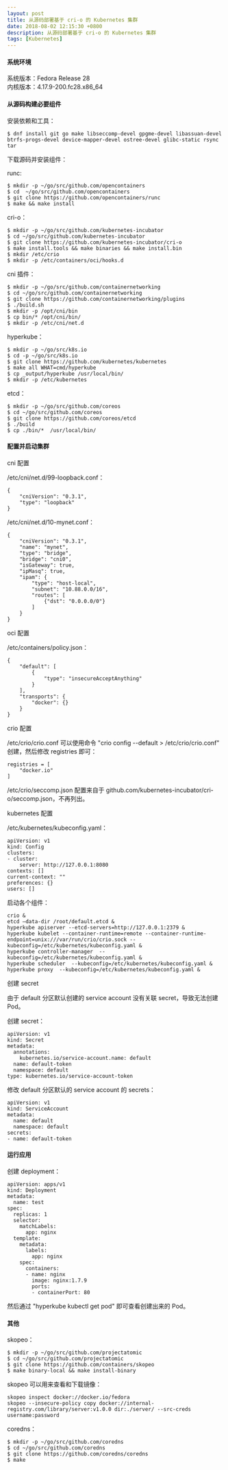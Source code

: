 ```yaml
---
layout: post
title: 从源码部署基于 cri-o 的 Kubernetes 集群
date: 2018-08-02 12:15:30 +0800
description: 从源码部署基于 cri-o 的 Kubernetes 集群
tags: [Kubernetes]
---
```

 
#### 系统环境
系统版本：Fedora Release 28  
内核版本：4.17.9-200.fc28.x86\_64  

#### 从源码构建必要组件

安装依赖和工具：
```
$ dnf install git go make libseccomp-devel gpgme-devel libassuan-devel btrfs-progs-devel device-mapper-devel ostree-devel glibc-static rsync tar 
```

下载源码并安装组件：

runc:
```
$ mkdir -p ~/go/src/github.com/opencontainers
$ cd  ~/go/src/github.com/opencontainers
$ git clone https://github.com/opencontainers/runc
$ make && make install
```

cri-o：
```
$ mkdir -p ~/go/src/github.com/kubernetes-incubator
$ cd ~/go/src/github.com/kubernetes-incubator
$ git clone https://github.com/kubernetes-incubator/cri-o
$ make install.tools && make binaries && make install.bin
$ mkdir /etc/crio
$ mkdir -p /etc/containers/oci/hooks.d
```

cni 插件：
```
$ mkdir -p ~/go/src/github.com/containernetworking
$ cd ~/go/src/github.com/containernetworking
$ git clone https://github.com/containernetworking/plugins
$ ./build.sh
$ mkdir -p /opt/cni/bin
$ cp bin/* /opt/cni/bin/
$ mkdir -p /etc/cni/net.d
```

hyperkube：
```
$ mkdir -p ~/go/src/k8s.io
$ cd -p ~/go/src/k8s.io
$ git clone https://github.com/kubernetes/kubernetes
$ make all WHAT=cmd/hyperkube
$ cp _output/hyperkube /usr/local/bin/
$ mkdir -p /etc/kubernetes
```

etcd：
```
$ mkdir -p ~/go/src/github.com/coreos
$ cd ~/go/src/github.com/coreos
$ git clone https://github.com/coreos/etcd
$ ./build
$ cp ./bin/*  /usr/local/bin/
```

#### 配置并启动集群

cni 配置

/etc/cni/net.d/99-loopback.conf：
```
{
    "cniVersion": "0.3.1",
    "type": "loopback"
}
```


/etc/cni/net.d/10-mynet.conf：
```
{
    "cniVersion": "0.3.1",
    "name": "mynet",
    "type": "bridge",
    "bridge": "cni0",
    "isGateway": true,
    "ipMasq": true,
    "ipam": {
        "type": "host-local",
        "subnet": "10.88.0.0/16",
        "routes": [
            {"dst": "0.0.0.0/0"}
        ]
    }
}
```

oci 配置

/etc/containers/policy.json：
```
{
    "default": [
        {
            "type": "insecureAcceptAnything"
        }
    ],
    "transports": {
        "docker": {}
    }
}
```

crio 配置

/etc/crio/crio.conf 可以使用命令 "crio config --default \> /etc/crio/crio.conf" 创建，然后修改 registries 即可：
```
registries = [
	"docker.io"
]
```

/etc/crio/seccomp.json 配置来自于 github.com/kubernetes-incubator/cri-o/seccomp.json，不再列出。

kubernetes 配置

/etc/kubernetes/kubeconfig.yaml：
```
apiVersion: v1
kind: Config
clusters:
- cluster:
    server: http://127.0.0.1:8080
contexts: []
current-context: ""
preferences: {}
users: []
```

启动各个组件：
```
crio &
etcd —data-dir /root/default.etcd &
hyperkube apiserver --etcd-servers=http://127.0.0.1:2379 &
hyperkube kubelet --container-runtime=remote --container-runtime-endpoint=unix:///var/run/crio/crio.sock --kubeconfig=/etc/kubernetes/kubeconfig.yaml &
hyperkube controller-manager  --kubeconfig=/etc/kubernetes/kubeconfig.yaml &
hyperkube scheduler  --kubeconfig=/etc/kubernetes/kubeconfig.yaml &
hyperkube proxy  --kubeconfig=/etc/kubernetes/kubeconfig.yaml &
```

创建 secret

由于 default 分区默认创建的 service account 没有关联 secret，导致无法创建 Pod。

创建 secret：
```
apiVersion: v1
kind: Secret
metadata:
  annotations:
    kubernetes.io/service-account.name: default
  name: default-token
  namespace: default
type: kubernetes.io/service-account-token
```

修改 default 分区默认的 service account 的 secrets：
```
apiVersion: v1
kind: ServiceAccount
metadata:
  name: default
  namespace: default
secrets:
- name: default-token
```

#### 运行应用
创建 deployment：
```
apiVersion: apps/v1
kind: Deployment
metadata:
  name: test
spec:
  replicas: 1 
  selector:
    matchLabels:
      app: nginx
  template:
    metadata:
      labels:
        app: nginx
    spec:
      containers:
      - name: nginx
        image: nginx:1.7.9
        ports:
        - containerPort: 80
```

然后通过 "hyperkube kubectl get pod" 即可查看创建出来的 Pod。


#### 其他

skopeo：
```
$ mkdir -p ~/go/src/github.com/projectatomic
$ cd ~/go/src/github.com/projectatomic
$ git clone https://github.com/containers/skopeo
$ make binary-local && make install-binary
```
skopeo 可以用来查看和下载镜像：
```
skopeo inspect docker://docker.io/fedora
skopeo --insecure-policy copy docker://internal-registry.com/library/server:v1.0.0 dir:./server/ --src-creds username:password
```

coredns：
```
$ mkdir -p ~/go/src/github.com/coredns
$ cd ~/go/src/github.com/coredns
$ git clone https://github.com/coredns/coredns
$ make
```
